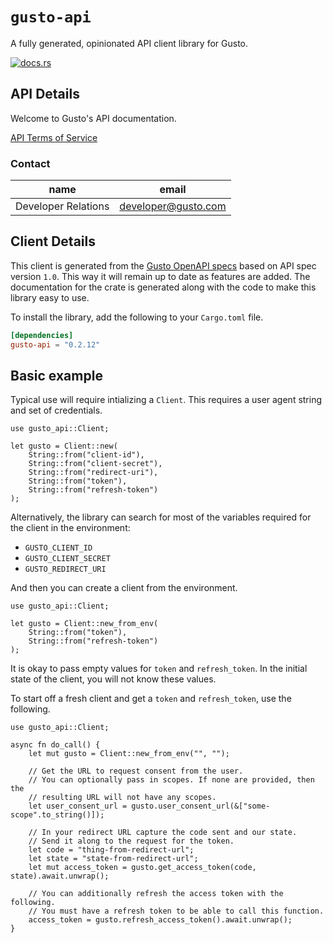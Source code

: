 # `gusto-api`

A fully generated, opinionated API client library for Gusto.

[![docs.rs](https://docs.rs/gusto-api/badge.svg)](https://docs.rs/gusto-api)

## API Details

Welcome to Gusto's API documentation.

[API Terms of Service](https://gusto.com/about/terms/developer-terms-of-service)

### Contact


| name | email |
|----|----|
| Developer Relations | developer@gusto.com |



## Client Details

This client is generated from the [Gusto OpenAPI
specs](https://github.com/Gusto-API/api.gusto.dev) based on API spec version `1.0`. This way it will remain
up to date as features are added. The documentation for the crate is generated
along with the code to make this library easy to use.


To install the library, add the following to your `Cargo.toml` file.

```toml
[dependencies]
gusto-api = "0.2.12"
```

## Basic example

Typical use will require intializing a `Client`. This requires
a user agent string and set of credentials.

```
use gusto_api::Client;

let gusto = Client::new(
    String::from("client-id"),
    String::from("client-secret"),
    String::from("redirect-uri"),
    String::from("token"),
    String::from("refresh-token")
);
```

Alternatively, the library can search for most of the variables required for
the client in the environment:

- `GUSTO_CLIENT_ID`
- `GUSTO_CLIENT_SECRET`
- `GUSTO_REDIRECT_URI`

And then you can create a client from the environment.

```
use gusto_api::Client;

let gusto = Client::new_from_env(
    String::from("token"),
    String::from("refresh-token")
);
```

It is okay to pass empty values for `token` and `refresh_token`. In
the initial state of the client, you will not know these values.

To start off a fresh client and get a `token` and `refresh_token`, use the following.

```
use gusto_api::Client;

async fn do_call() {
    let mut gusto = Client::new_from_env("", "");

    // Get the URL to request consent from the user.
    // You can optionally pass in scopes. If none are provided, then the
    // resulting URL will not have any scopes.
    let user_consent_url = gusto.user_consent_url(&["some-scope".to_string()]);

    // In your redirect URL capture the code sent and our state.
    // Send it along to the request for the token.
    let code = "thing-from-redirect-url";
    let state = "state-from-redirect-url";
    let mut access_token = gusto.get_access_token(code, state).await.unwrap();

    // You can additionally refresh the access token with the following.
    // You must have a refresh token to be able to call this function.
    access_token = gusto.refresh_access_token().await.unwrap();
}
```
